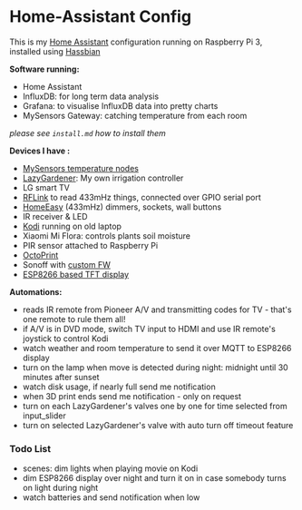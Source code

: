 # Home-Assistant Config 
This is my [Home Assistant](https://home-assistant.io/) configuration running on Raspberry Pi 3, installed using [Hassbian](https://home-assistant.io/getting-started/hassbian-installation/)

**Software running:**
- Home Assistant
- InfluxDB: for long term data analysis
- Grafana: to visualise InfluxDB data into pretty charts
- MySensors Gateway: catching temperature from each room

*please see `install.md` how to install them*


**Devices I have :**
- [MySensors temperature nodes](../../../MySLipo)
- [LazyGardener](../../../LazyGardener): My own irrigation controller
- LG smart TV
- [RFLink](http://www.nemcon.nl/blog2/) to read 433mHz things, connected over GPIO serial port
- [HomeEasy](http://service.smartwares.eu/) (433mHz) dimmers, sockets, wall buttons
- IR receiver & LED
- [Kodi](https://kodi.tv/) running on old laptop 
- Xiaomi Mi Flora: controls plants soil moisture
- PIR sensor attached to Raspberry Pi
- [OctoPrint](http://octoprint.org/)
- Sonoff with [custom FW](../../../MQTT-relay)
- [ESP8266 based TFT display](MQTT-weather-display)

**Automations:**
- reads IR remote from Pioneer A/V and transmitting codes for TV - that's one remote to rule them all!
- if A/V is in DVD mode, switch TV input to HDMI and use IR remote's joystick to control Kodi
- watch weather and room temperature to send it over MQTT to ESP8266 display
- turn on the lamp when move is detected during night: midnight until 30 minutes after sunset
- watch disk usage, if nearly full send me notification
- when 3D print ends send me notification - only on request
- turn on each LazyGardener's valves one by one for time selected from input_slider
- turn on selected LazyGardener's valve with auto turn off timeout feature

### Todo List
- scenes: dim lights when playing movie on Kodi
- dim ESP8266 display over night and turn it on in case somebody turns on light during night
- watch batteries and send notification when low

